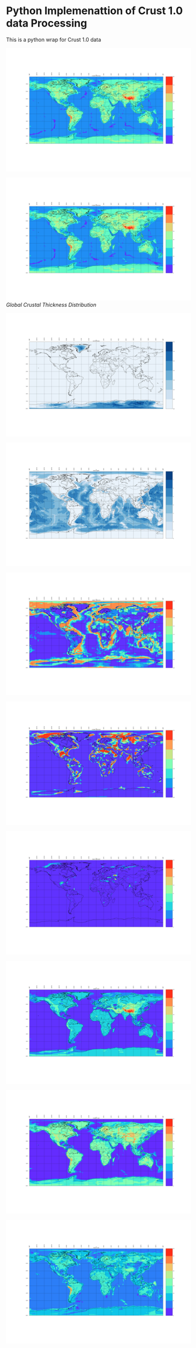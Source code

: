 # Python Implemenattion of Crust 1.0 data Processing

This is a python wrap for Crust 1.0 data

![png](https://github.com/anismhd/CRUST1p0/blob/master/figs/sample_crustal%20thickness.png)

![png](figs/sample_crustal%20thickness.png)
*Global Crustal Thickness Distribution*

![Glbal Crustal Thickness Distribution](figs/sample_ice%20thickness.png)

![Glbal Crustal Thickness Distribution](figs/sample_water%20depth.png)

![Glbal Crustal Thickness Distribution](figs/sample_upper%20sediment.png)

![Glbal Crustal Thickness Distribution](figs/sample_middle%20sediment.png)

![Glbal Crustal Thickness Distribution](figs/sample_lower%20sediment.png)

![Glbal Crustal Thickness Distribution](figs/sample_upper%20crust.png)

![Glbal Crustal Thickness Distribution](figs/sample_middle%20crust.png)

![Glbal Crustal Thickness Distribution](figs/sample_lower%20crust.png)
